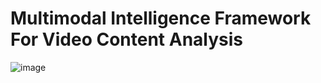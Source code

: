 # Multimodal Intelligence Framework For Video Content Analysis

![image](https://github.com/user-attachments/assets/88f61bf3-a170-4a82-ade9-88f566644ff6)
